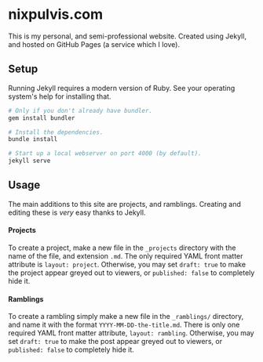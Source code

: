 # nixpulvis.com

This is my personal, and semi-professional website. Created using Jekyll, and
hosted on GitHub Pages (a service which I love).

## Setup

Running Jekyll requires a modern version of Ruby. See your operating system's
help for installing that.

```sh
# Only if you don't already have bundler.
gem install bundler

# Install the dependencies.
bundle install

# Start up a local webserver on port 4000 (by default).
jekyll serve
```

## Usage

The main additions to this site are projects, and ramblings. Creating and
editing these is *very* easy thanks to Jekyll.

#### Projects

To create a project, make a new file in the `_projects` directory with the name
of the file, and extension `.md`. The only required YAML front matter attribute
is `layout: project`. Otherwise, you may set `draft: true` to make the project
appear greyed out to viewers, or `published: false` to completely hide it.

#### Ramblings

To create a rambling simply make a new file in the `_ramblings/` directory, and
name it with the format `YYYY-MM-DD-the-title.md`. There is only one required
YAML front matter attribute, `layout: rambling`. Otherwise, you may set `draft:
true` to make the post appear greyed out to viewers, or `published: false` to
completely hide it.
